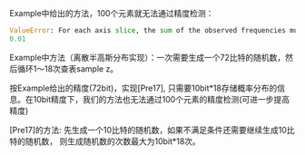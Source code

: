 Example中给出的方法，100个元素就无法通过精度检测：

```python
ValueError: For each axis slice, the sum of the observed frequencies must agree with the sum of the expected frequencies to a relative tolerance of 1e-08, but the percent differences are:
0.01
```

Example中方法（离散半高斯分布实现）：一次需要生成一个72比特的随机数，然后循环1～18次查表sample z。



按Example给出的精度(72bit)，实现[Pre17], 只需要10bit*18存储概率分布的信息。在10bit精度下，我们的方法也无法通过100个元素的精度检测(可进一步提高精度)





[Pre17]的方法: 先生成一个10比特的随机数，如果不满足条件还需要继续生成10比特的随机数， 则生成随机数的次数最大为10bit*18次。